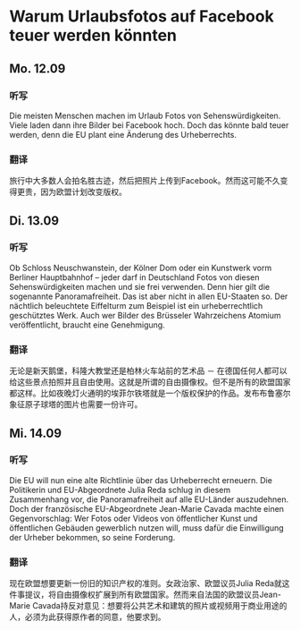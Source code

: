Warum Urlaubsfotos auf Facebook teuer werden könnten
==========

## Mo. 12.09

### 听写

Die meisten Menschen machen im Urlaub Fotos von Sehenswürdigkeiten. Viele laden dann ihre Bilder bei Facebook hoch. Doch das könnte bald teuer werden, denn die EU plant eine Änderung des Urheberrechts.

### 翻译

旅行中大多数人会拍名胜古迹，然后把照片上传到Facebook。然而这可能不久变得更贵，因为欧盟计划改变版权。

## Di. 13.09

### 听写

Ob Schloss Neuschwanstein, der Kölner Dom oder ein Kunstwerk vorm Berliner Hauptbahnhof – jeder darf in Deutschland Fotos von diesen Sehenswürdigkeiten machen und sie frei verwenden. Denn hier gilt die sogenannte Panoramafreiheit. Das ist aber nicht in allen EU-Staaten so. Der nächtlich beleuchtete Eiffelturm zum Beispiel ist ein urheberrechtlich geschütztes Werk. Auch wer Bilder des Brüsseler Wahrzeichens Atomium veröffentlicht, braucht eine Genehmigung.

### 翻译

无论是新天鹅堡，科隆大教堂还是柏林火车站前的艺术品 － 在德国任何人都可以给这些景点拍照并且自由使用。这就是所谓的自由摄像权。但不是所有的欧盟国家都这样。比如夜晚灯火通明的埃菲尔铁塔就是一个版权保护的作品。发布布鲁塞尔象征原子球塔的图片也需要一份许可。

## Mi. 14.09

### 听写

Die EU will nun eine alte Richtlinie über das Urheberrecht erneuern. Die Politikerin und EU-Abgeordnete Julia Reda schlug in diesem Zusammenhang vor, die Panoramafreiheit auf alle EU-Länder auszudehnen. Doch der französische EU-Abgeordnete Jean-Marie Cavada machte einen Gegenvorschlag: Wer Fotos oder Videos von öffentlicher Kunst und öffentlichen Gebäuden gewerblich nutzen will, muss dafür die Einwilligung der Urheber bekommen, so seine Forderung.

### 翻译

现在欧盟想要更新一份旧的知识产权的准则。女政治家、欧盟议员Julia Reda就这件事提议，将自由摄像权扩展到所有欧盟国家。然而来自法国的欧盟议员Jean-Marie Cavada持反对意见：想要将公共艺术和建筑的照片或视频用于商业用途的人，必须为此获得原作者的同意，他要求到。
